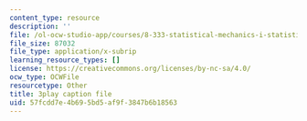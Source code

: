 ```yaml
---
content_type: resource
description: ''
file: /ol-ocw-studio-app/courses/8-333-statistical-mechanics-i-statistical-mechanics-of-particles-fall-2013/57fcdd7e4b695bd5af9f3847b6b18563_ybCsMYk5xMg.vtt
file_size: 87032
file_type: application/x-subrip
learning_resource_types: []
license: https://creativecommons.org/licenses/by-nc-sa/4.0/
ocw_type: OCWFile
resourcetype: Other
title: 3play caption file
uid: 57fcdd7e-4b69-5bd5-af9f-3847b6b18563
---
```

